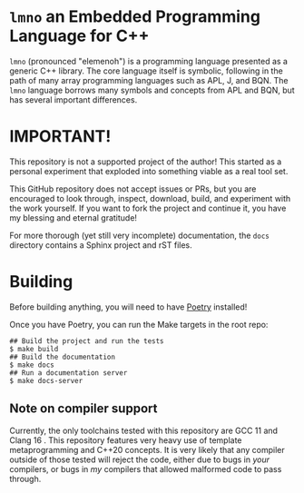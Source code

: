 # `lmno` an Embedded Programming Language for C++

`lmno` (pronounced "elemenoh") is a programming language presented as a generic
C++ library. The core language itself is symbolic, following in the path of many
array programming languages such as APL, J, and BQN. The `lmno` language borrows
many symbols and concepts from APL and BQN, but has several important
differences.

# IMPORTANT!

This repository is not a supported project of the author! This started as a
personal experiment that exploded into something viable as a real tool set.

This GitHub repository does not accept issues or PRs, but you are encouraged to
look through, inspect, download, build, and experiment with the work yourself.
If you want to fork the project and continue it, you have my blessing and
eternal gratitude!

For more thorough (yet still very incomplete) documentation, the `docs`
directory contains a Sphinx project and rST files.


# Building

Before building anything, you will need to have
[Poetry](https://python-poetry.org) installed!

Once you have Poetry, you can run the Make targets in the root repo:

```shell
## Build the project and run the tests
$ make build
## Build the documentation
$ make docs
## Run a documentation server
$ make docs-server
```

## Note on compiler support

Currently, the only toolchains tested with this repository are GCC 11 and Clang
16 . This repository features very heavy use of template metaprogramming and
C++20 concepts. It is very likely that any compiler outside of those tested will
reject the code, either due to bugs in *your* compilers, or bugs in *my*
compilers that allowed malformed code to pass through.
